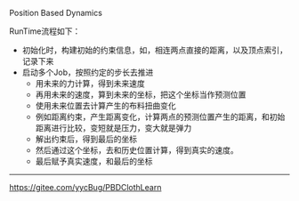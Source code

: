 ﻿

Position Based Dynamics


RunTime流程如下：

- 初始化时，构建初始的约束信息，如，相连两点直接的距离，以及顶点索引，记录下来
- 启动多个Job，按照约定的步长去推进
  - 用未来的力计算，得到未来速度
  - 再用未来的速度，算到未来的坐标，把这个坐标当作预测位置
  - 使用未来位置去计算产生的布料扭曲变化
  - 例如距离约束，产生距离变化，计算两点的预测位置产生的距离，和初始距离进行比较，变短就是压力，变大就是弹力
  - 解出约束后，得到最后的坐标
  - 然后通过这个坐标，去和历史位置计算，得到真实的速度。
  - 最后赋予真实速度，和最后的坐标





---

<https://gitee.com/yycBug/PBDClothLearn>